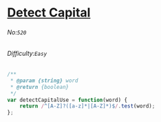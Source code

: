# [Detect Capital](https://leetcode.com/problems/detect-capital/#/description)
###### No:`520`
###### Difficulty:`Easy`



```js
/**
 * @param {string} word
 * @return {boolean}
 */
var detectCapitalUse = function(word) {
    return /^[A-Z]?([a-z]*|[A-Z]*)$/.test(word);
};
```
